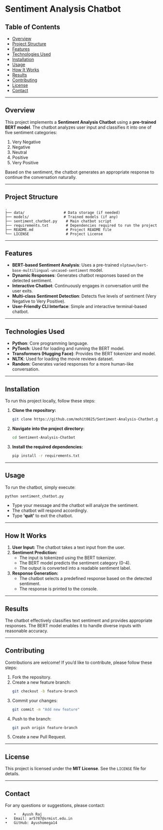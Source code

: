 # Sentiment Analysis Chatbot

## Table of Contents
- [Overview](#overview)
- [Project Structure](#project-structure)
- [Features](#features)
- [Technologies Used](#technologies-used)
- [Installation](#installation)
- [Usage](#usage)
- [How It Works](#how-it-works)
- [Results](#results)
- [Contributing](#contributing)
- [License](#license)
- [Contact](#contact)

---

## Overview
This project implements a **Sentiment Analysis Chatbot** using a **pre-trained BERT model**. The chatbot analyzes user input and classifies it into one of five sentiment categories:

1. Very Negative
2. Negative
3. Neutral
4. Positive
5. Very Positive

Based on the sentiment, the chatbot generates an appropriate response to continue the conversation naturally.

---

## Project Structure
```plaintext
.
├── data/                  # Data storage (if needed)
├── models/                # Trained models (if any)
├── sentiment_chatbot.py    # Main chatbot script
├── requirements.txt        # Dependencies required to run the project
├── README.md               # Project README file
└── LICENSE                 # Project License
```

---

## Features

- **BERT-based Sentiment Analysis**: Uses a pre-trained `nlptown/bert-base-multilingual-uncased-sentiment` model.
- **Dynamic Responses**: Generates chatbot responses based on the detected sentiment.
- **Interactive Chatbot**: Continuously engages in conversation until the user exits.
- **Multi-class Sentiment Detection**: Detects five levels of sentiment (Very Negative to Very Positive).
- **User-Friendly CLI Interface**: Simple and interactive terminal-based chatbot.

---

## Technologies Used

- **Python**: Core programming language.
- **PyTorch**: Used for loading and running the BERT model.
- **Transformers (Hugging Face)**: Provides the BERT tokenizer and model.
- **NLTK**: Used for loading the movie reviews dataset.
- **Random**: Generates varied responses for a more human-like conversation.

---

## Installation

To run this project locally, follow these steps:

1. **Clone the repository:**
   ```sh
   git clone https://github.com/mohit0825/Sentiment-Analysis-Chatbot.git
   ```

2. **Navigate into the project directory:**
   ```sh
   cd Sentiment-Analysis-Chatbot
   ```

3. **Install the required dependencies:**
   ```sh
   pip install -r requirements.txt
   ```

---

## Usage

To run the chatbot, simply execute:

```sh
python sentiment_chatbot.py
```

- Type your message and the chatbot will analyze the sentiment.
- The chatbot will respond accordingly.
- Type **'quit'** to exit the chatbot.

---

## How It Works

1. **User Input:** The chatbot takes a text input from the user.
2. **Sentiment Prediction:**
   - The input is tokenized using the BERT tokenizer.
   - The BERT model predicts the sentiment category (0-4).
   - The output is converted into a readable sentiment label.
3. **Response Generation:**
   - The chatbot selects a predefined response based on the detected sentiment.
   - The response is printed to the console.

---

## Results

The chatbot effectively classifies text sentiment and provides appropriate responses. The BERT model enables it to handle diverse inputs with reasonable accuracy.

---

## Contributing

Contributions are welcome! If you’d like to contribute, please follow these steps:

1. Fork the repository.
2. Create a new feature branch:
   ```sh
   git checkout -b feature-branch
   ```
3. Commit your changes:
   ```sh
   git commit -m "Add new feature"
   ```
4. Push to the branch:
   ```sh
   git push origin feature-branch
   ```
5. Create a new Pull Request.

---

## License

This project is licensed under the **MIT License**. See the `LICENSE` file for details.

---

## Contact

For any questions or suggestions, please contact:

        •	Ayush Raj
	•	Email: ar5787@srmist.edu.in
	•	GitHub: Ayushomega14

